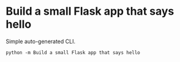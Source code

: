 # Build a small Flask app that says hello

Simple auto-generated CLI.

```
python -m Build a small Flask app that says hello
```